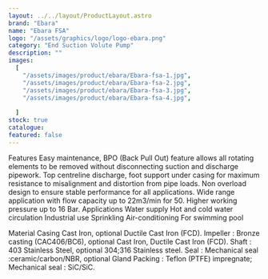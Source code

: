 ```yaml
---
layout: ../../layout/ProductLayout.astro
brand: "Ebara"
name: "Ebara FSA"
logo: "/assets/graphics/logo/logo-ebara.png"
category: "End Suction Volute Pump"
description: ""
images:
  [
    "/assets/images/product/ebara/Ebara-fsa-1.jpg",
    "/assets/images/product/ebara/Ebara-fsa-2.jpg",
    "/assets/images/product/ebara/Ebara-fsa-3.jpg",
    "/assets/images/product/ebara/Ebara-fsa-4.jpg",
 
  ]
stock: true
catalogue:
featured: false
---
```


Features
Easy maintenance, BPO (Back Pull Out) feature allows all rotating elements to be removed without disconnecting suction and discharge pipework.
Top centreline discharge, foot support under casing for maximum resistance to misalignment and distortion from pipe loads.
Non overload design to ensure stable performance for all applications.
Wide range application with flow capacity up to 22m3/min for 50.
Higher working pressure up to 16 Bar.
Applications
Water supply
Hot and cold water circulation
Industrial use
Sprinkling
Air-conditioning
For swimming pool

Material
Casing Cast Iron, optional Ductile Cast Iron (FCD).
Impeller : Bronze casting (CAC406/BC6), optional Cast Iron, Ductile Cast Iron (FCD).
Shaft : 403 Stainless Steel, optional 304;316 Stainless steel.
Seal : Mechanical seal :ceramic/carbon/NBR, optional Gland Packing : Teflon (PTFE) impregnate; Mechanical seal : SiC/SiC.
